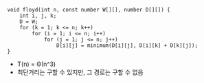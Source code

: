 ```
void floyd(int n, const number W[][], number D[][]) {
    int i, j, k;
    D = W;
    for (k = 1; k <= n; k++)
        for (i = 1; i <= n; i++)
            for (j = 1; j <= n; j++)
                D[i][j] = minimum(D[i][j], D[i][k] + D[k][j]);
}
```
* T(n) = Θ(n^3)
* 최단거리는 구할 수 있지만, 그 경로는 구할 수 없음
